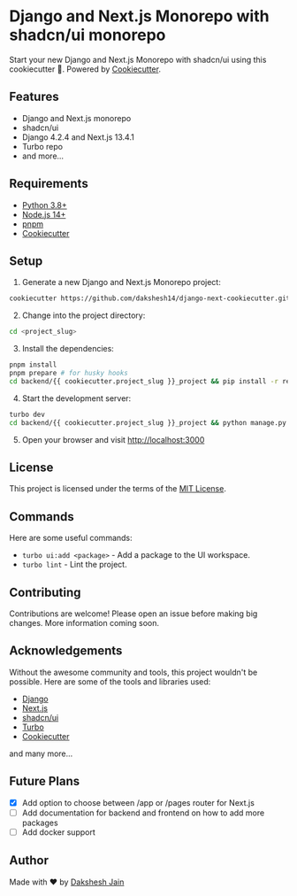 # Django and Next.js Monorepo with shadcn/ui monorepo

Start your new Django and Next.js Monorepo with shadcn/ui using this cookiecutter 🚀. Powered by [Cookiecutter](https://github.com/cookiecutter/cookiecutter).

## Features

- Django and Next.js monorepo
- shadcn/ui
- Django 4.2.4 and Next.js 13.4.1
- Turbo repo
- and more...

## Requirements

- [Python 3.8+](https://www.python.org/downloads/)
- [Node.js 14+](https://nodejs.org/en/download/)
- [pnpm](https://pnpm.io/installation)
- [Cookiecutter](https://cookiecutter.readthedocs.io/en/latest/installation.html)

## Setup

1. Generate a new Django and Next.js Monorepo project:

```bash
cookiecutter https://github.com/dakshesh14/django-next-cookiecutter.git
```

2. Change into the project directory:

```bash
cd <project_slug>
```

3. Install the dependencies:

```bash
pnpm install
pnpm prepare # for husky hooks
cd backend/{{ cookiecutter.project_slug }}_project && pip install -r requirements/local.txt # I recommend using a virtual environment
```

4. Start the development server:

```bash
turbo dev
cd backend/{{ cookiecutter.project_slug }}_project && python manage.py runserver
```

5. Open your browser and visit [http://localhost:3000](http://localhost:3000)

## License

This project is licensed under the terms of the [MIT License](/LICENSE).

## Commands

Here are some useful commands:

- `turbo ui:add <package>` - Add a package to the UI workspace.
- `turbo lint` - Lint the project.

## Contributing

Contributions are welcome! Please open an issue before making big changes. More information coming soon.

## Acknowledgements

Without the awesome community and tools, this project wouldn't be possible. Here are some of the tools and libraries used:

- [Django](https://www.djangoproject.com/)
- [Next.js](https://nextjs.org/)
- [shadcn/ui](https://ui.shadcn.com/)
- [Turbo](https://turbo.hotwired.dev/)
- [Cookiecutter](https://cookiecutter.readthedocs.io/en/latest/installation.html)

and many more...

## Future Plans

- [x] Add option to choose between /app or /pages router for Next.js
- [ ] Add documentation for backend and frontend on how to add more packages
- [ ] Add docker support

## Author

Made with ❤️ by [Dakshesh Jain](https://dakshesh.me)
